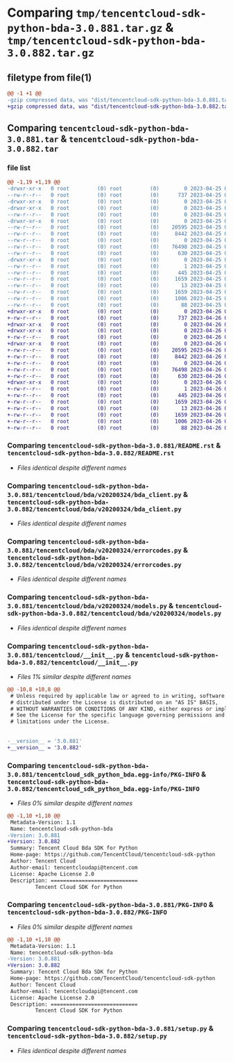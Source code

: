 # Comparing `tmp/tencentcloud-sdk-python-bda-3.0.881.tar.gz` & `tmp/tencentcloud-sdk-python-bda-3.0.882.tar.gz`

## filetype from file(1)

```diff
@@ -1 +1 @@
-gzip compressed data, was "dist/tencentcloud-sdk-python-bda-3.0.881.tar", last modified: Tue Apr 25 00:22:14 2023, max compression
+gzip compressed data, was "dist/tencentcloud-sdk-python-bda-3.0.882.tar", last modified: Wed Apr 26 02:51:20 2023, max compression
```

## Comparing `tencentcloud-sdk-python-bda-3.0.881.tar` & `tencentcloud-sdk-python-bda-3.0.882.tar`

### file list

```diff
@@ -1,19 +1,19 @@
-drwxr-xr-x   0 root         (0) root         (0)        0 2023-04-25 00:22:14.000000 tencentcloud-sdk-python-bda-3.0.881/
--rw-r--r--   0 root         (0) root         (0)      737 2023-04-25 00:22:13.000000 tencentcloud-sdk-python-bda-3.0.881/README.rst
-drwxr-xr-x   0 root         (0) root         (0)        0 2023-04-25 00:22:14.000000 tencentcloud-sdk-python-bda-3.0.881/tencentcloud/
-drwxr-xr-x   0 root         (0) root         (0)        0 2023-04-25 00:22:14.000000 tencentcloud-sdk-python-bda-3.0.881/tencentcloud/bda/
--rw-r--r--   0 root         (0) root         (0)        0 2023-04-25 00:22:13.000000 tencentcloud-sdk-python-bda-3.0.881/tencentcloud/bda/__init__.py
-drwxr-xr-x   0 root         (0) root         (0)        0 2023-04-25 00:22:14.000000 tencentcloud-sdk-python-bda-3.0.881/tencentcloud/bda/v20200324/
--rw-r--r--   0 root         (0) root         (0)    20595 2023-04-25 00:22:13.000000 tencentcloud-sdk-python-bda-3.0.881/tencentcloud/bda/v20200324/bda_client.py
--rw-r--r--   0 root         (0) root         (0)     8442 2023-04-25 00:22:13.000000 tencentcloud-sdk-python-bda-3.0.881/tencentcloud/bda/v20200324/errorcodes.py
--rw-r--r--   0 root         (0) root         (0)        0 2023-04-25 00:22:13.000000 tencentcloud-sdk-python-bda-3.0.881/tencentcloud/bda/v20200324/__init__.py
--rw-r--r--   0 root         (0) root         (0)    76498 2023-04-25 00:22:13.000000 tencentcloud-sdk-python-bda-3.0.881/tencentcloud/bda/v20200324/models.py
--rw-r--r--   0 root         (0) root         (0)      630 2023-04-25 00:22:13.000000 tencentcloud-sdk-python-bda-3.0.881/tencentcloud/__init__.py
-drwxr-xr-x   0 root         (0) root         (0)        0 2023-04-25 00:22:14.000000 tencentcloud-sdk-python-bda-3.0.881/tencentcloud_sdk_python_bda.egg-info/
--rw-r--r--   0 root         (0) root         (0)        1 2023-04-25 00:22:14.000000 tencentcloud-sdk-python-bda-3.0.881/tencentcloud_sdk_python_bda.egg-info/dependency_links.txt
--rw-r--r--   0 root         (0) root         (0)      445 2023-04-25 00:22:14.000000 tencentcloud-sdk-python-bda-3.0.881/tencentcloud_sdk_python_bda.egg-info/SOURCES.txt
--rw-r--r--   0 root         (0) root         (0)     1659 2023-04-25 00:22:14.000000 tencentcloud-sdk-python-bda-3.0.881/tencentcloud_sdk_python_bda.egg-info/PKG-INFO
--rw-r--r--   0 root         (0) root         (0)       13 2023-04-25 00:22:14.000000 tencentcloud-sdk-python-bda-3.0.881/tencentcloud_sdk_python_bda.egg-info/top_level.txt
--rw-r--r--   0 root         (0) root         (0)     1659 2023-04-25 00:22:14.000000 tencentcloud-sdk-python-bda-3.0.881/PKG-INFO
--rw-r--r--   0 root         (0) root         (0)     1006 2023-04-25 00:22:13.000000 tencentcloud-sdk-python-bda-3.0.881/setup.py
--rw-r--r--   0 root         (0) root         (0)       88 2023-04-25 00:22:14.000000 tencentcloud-sdk-python-bda-3.0.881/setup.cfg
+drwxr-xr-x   0 root         (0) root         (0)        0 2023-04-26 02:51:20.000000 tencentcloud-sdk-python-bda-3.0.882/
+-rw-r--r--   0 root         (0) root         (0)      737 2023-04-26 02:51:19.000000 tencentcloud-sdk-python-bda-3.0.882/README.rst
+drwxr-xr-x   0 root         (0) root         (0)        0 2023-04-26 02:51:20.000000 tencentcloud-sdk-python-bda-3.0.882/tencentcloud/
+drwxr-xr-x   0 root         (0) root         (0)        0 2023-04-26 02:51:20.000000 tencentcloud-sdk-python-bda-3.0.882/tencentcloud/bda/
+-rw-r--r--   0 root         (0) root         (0)        0 2023-04-26 02:51:19.000000 tencentcloud-sdk-python-bda-3.0.882/tencentcloud/bda/__init__.py
+drwxr-xr-x   0 root         (0) root         (0)        0 2023-04-26 02:51:20.000000 tencentcloud-sdk-python-bda-3.0.882/tencentcloud/bda/v20200324/
+-rw-r--r--   0 root         (0) root         (0)    20595 2023-04-26 02:51:19.000000 tencentcloud-sdk-python-bda-3.0.882/tencentcloud/bda/v20200324/bda_client.py
+-rw-r--r--   0 root         (0) root         (0)     8442 2023-04-26 02:51:19.000000 tencentcloud-sdk-python-bda-3.0.882/tencentcloud/bda/v20200324/errorcodes.py
+-rw-r--r--   0 root         (0) root         (0)        0 2023-04-26 02:51:19.000000 tencentcloud-sdk-python-bda-3.0.882/tencentcloud/bda/v20200324/__init__.py
+-rw-r--r--   0 root         (0) root         (0)    76498 2023-04-26 02:51:19.000000 tencentcloud-sdk-python-bda-3.0.882/tencentcloud/bda/v20200324/models.py
+-rw-r--r--   0 root         (0) root         (0)      630 2023-04-26 02:51:19.000000 tencentcloud-sdk-python-bda-3.0.882/tencentcloud/__init__.py
+drwxr-xr-x   0 root         (0) root         (0)        0 2023-04-26 02:51:20.000000 tencentcloud-sdk-python-bda-3.0.882/tencentcloud_sdk_python_bda.egg-info/
+-rw-r--r--   0 root         (0) root         (0)        1 2023-04-26 02:51:20.000000 tencentcloud-sdk-python-bda-3.0.882/tencentcloud_sdk_python_bda.egg-info/dependency_links.txt
+-rw-r--r--   0 root         (0) root         (0)      445 2023-04-26 02:51:20.000000 tencentcloud-sdk-python-bda-3.0.882/tencentcloud_sdk_python_bda.egg-info/SOURCES.txt
+-rw-r--r--   0 root         (0) root         (0)     1659 2023-04-26 02:51:20.000000 tencentcloud-sdk-python-bda-3.0.882/tencentcloud_sdk_python_bda.egg-info/PKG-INFO
+-rw-r--r--   0 root         (0) root         (0)       13 2023-04-26 02:51:20.000000 tencentcloud-sdk-python-bda-3.0.882/tencentcloud_sdk_python_bda.egg-info/top_level.txt
+-rw-r--r--   0 root         (0) root         (0)     1659 2023-04-26 02:51:20.000000 tencentcloud-sdk-python-bda-3.0.882/PKG-INFO
+-rw-r--r--   0 root         (0) root         (0)     1006 2023-04-26 02:51:19.000000 tencentcloud-sdk-python-bda-3.0.882/setup.py
+-rw-r--r--   0 root         (0) root         (0)       88 2023-04-26 02:51:20.000000 tencentcloud-sdk-python-bda-3.0.882/setup.cfg
```

### Comparing `tencentcloud-sdk-python-bda-3.0.881/README.rst` & `tencentcloud-sdk-python-bda-3.0.882/README.rst`

 * *Files identical despite different names*

### Comparing `tencentcloud-sdk-python-bda-3.0.881/tencentcloud/bda/v20200324/bda_client.py` & `tencentcloud-sdk-python-bda-3.0.882/tencentcloud/bda/v20200324/bda_client.py`

 * *Files identical despite different names*

### Comparing `tencentcloud-sdk-python-bda-3.0.881/tencentcloud/bda/v20200324/errorcodes.py` & `tencentcloud-sdk-python-bda-3.0.882/tencentcloud/bda/v20200324/errorcodes.py`

 * *Files identical despite different names*

### Comparing `tencentcloud-sdk-python-bda-3.0.881/tencentcloud/bda/v20200324/models.py` & `tencentcloud-sdk-python-bda-3.0.882/tencentcloud/bda/v20200324/models.py`

 * *Files identical despite different names*

### Comparing `tencentcloud-sdk-python-bda-3.0.881/tencentcloud/__init__.py` & `tencentcloud-sdk-python-bda-3.0.882/tencentcloud/__init__.py`

 * *Files 1% similar despite different names*

```diff
@@ -10,8 +10,8 @@
 # Unless required by applicable law or agreed to in writing, software
 # distributed under the License is distributed on an "AS IS" BASIS,
 # WITHOUT WARRANTIES OR CONDITIONS OF ANY KIND, either express or implied.
 # See the License for the specific language governing permissions and
 # limitations under the License.
 
 
-__version__ = '3.0.881'
+__version__ = '3.0.882'
```

### Comparing `tencentcloud-sdk-python-bda-3.0.881/tencentcloud_sdk_python_bda.egg-info/PKG-INFO` & `tencentcloud-sdk-python-bda-3.0.882/tencentcloud_sdk_python_bda.egg-info/PKG-INFO`

 * *Files 0% similar despite different names*

```diff
@@ -1,10 +1,10 @@
 Metadata-Version: 1.1
 Name: tencentcloud-sdk-python-bda
-Version: 3.0.881
+Version: 3.0.882
 Summary: Tencent Cloud Bda SDK for Python
 Home-page: https://github.com/TencentCloud/tencentcloud-sdk-python
 Author: Tencent Cloud
 Author-email: tencentcloudapi@tencent.com
 License: Apache License 2.0
 Description: ============================
         Tencent Cloud SDK for Python
```

### Comparing `tencentcloud-sdk-python-bda-3.0.881/PKG-INFO` & `tencentcloud-sdk-python-bda-3.0.882/PKG-INFO`

 * *Files 0% similar despite different names*

```diff
@@ -1,10 +1,10 @@
 Metadata-Version: 1.1
 Name: tencentcloud-sdk-python-bda
-Version: 3.0.881
+Version: 3.0.882
 Summary: Tencent Cloud Bda SDK for Python
 Home-page: https://github.com/TencentCloud/tencentcloud-sdk-python
 Author: Tencent Cloud
 Author-email: tencentcloudapi@tencent.com
 License: Apache License 2.0
 Description: ============================
         Tencent Cloud SDK for Python
```

### Comparing `tencentcloud-sdk-python-bda-3.0.881/setup.py` & `tencentcloud-sdk-python-bda-3.0.882/setup.py`

 * *Files identical despite different names*

